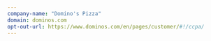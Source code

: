 ```yaml
---
company-name: "Domino's Pizza"
domain: dominos.com
opt-out-url: https://www.dominos.com/en/pages/customer/#!/ccpa/
---
```





